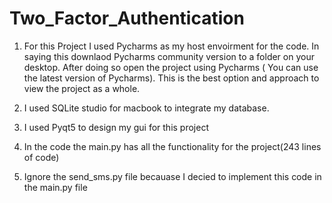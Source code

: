 # Two_Factor_Authentication

1. For this Project I used Pycharms as my host envoirment for the code. In saying this downlaod Pycharms community version to a folder on your desktop. After doing so open the project using Pycharms ( You can use the latest version of Pycharms). This is the best option and approach to view the project as a whole.

2. I used SQLite studio for macbook to integrate my database. 

3. I used Pyqt5 to design my gui for this project 

4. In the code the main.py has all the functionality for the project(243 lines of code)

5. Ignore the send_sms.py file becauase I decied to implement this code in the main.py file


